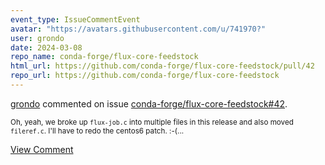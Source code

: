 ```yaml
---
event_type: IssueCommentEvent
avatar: "https://avatars.githubusercontent.com/u/741970?"
user: grondo
date: 2024-03-08
repo_name: conda-forge/flux-core-feedstock
html_url: https://github.com/conda-forge/flux-core-feedstock/pull/42
repo_url: https://github.com/conda-forge/flux-core-feedstock
---
```


<a href='https://github.com/grondo' target='_blank'>grondo</a> commented on issue <a href='https://github.com/conda-forge/flux-core-feedstock/pull/42' target='_blank'>conda-forge/flux-core-feedstock#42</a>.

<small>Oh, yeah, we broke up `flux-job.c` into multiple files in this release and also moved `fileref.c`. I'll have to redo the centos6 patch. :-(...</small>

<a href='https://github.com/conda-forge/flux-core-feedstock/pull/42' target='_blank'>View Comment</a>